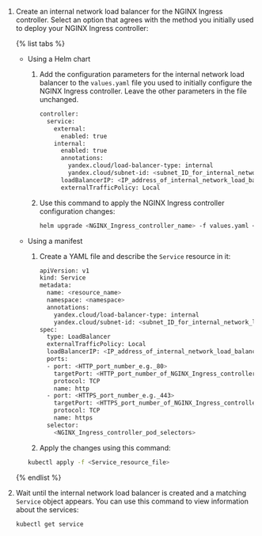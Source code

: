 1. Create an internal network load balancer for the NGINX Ingress controller. Select an option that agrees with the method you initially used to deploy your NGINX Ingress controller:

    {% list tabs %}

    * Using a Helm chart

        1. Add the configuration parameters for the internal network load balancer to the `values.yaml` file you used to initially configure the NGINX Ingress controller. Leave the other parameters in the file unchanged.

            ```bash
            controller:
              service:
                external:
                  enabled: true
                internal:
                  enabled: true
                  annotations:
                    yandex.cloud/load-balancer-type: internal
                    yandex.cloud/subnet-id: <subnet_ID_for_internal_network_load_balancer_IP_address>
                  loadBalancerIP: <IP_address_of_internal_network_load_balancer_listener>
                  externalTrafficPolicy: Local
            ```

        1. Use this command to apply the NGINX Ingress controller configuration changes:

            ```bash
            helm upgrade <NGINX_Ingress_controller_name> -f values.yaml <chart_for_NGINX_Ingress_controller> -n <namespace>
            ```

    * Using a manifest

        1. Create a YAML file and describe the `Service` resource in it:

            ```bash
            apiVersion: v1
            kind: Service
            metadata:
              name: <resource_name>
              namespace: <namespace>
              annotations:
                yandex.cloud/load-balancer-type: internal
                yandex.cloud/subnet-id: <subnet_ID_for_internal_network_load_balancer_IP_address>
            spec:
              type: LoadBalancer
              externalTrafficPolicy: Local
              loadBalancerIP: <IP_address_of_internal_network_load_balancer_listener>
              ports:
              - port: <HTTP_port_number_e.g._80>
                targetPort: <HTTP_port_number_of_NGINX_Ingress_controller_pod_e.g._80>
                protocol: TCP
                name: http
              - port: <HTTPS_port_number_e.g._443>
                targetPort: <HTTPS_port_number_of_NGINX_Ingress_controller_pod_e.g._443>
                protocol: TCP
                name: https
              selector:
                <NGINX_Ingress_controller_pod_selectors>
            ```

        1. Apply the changes using this command:

        ```bash
        kubectl apply -f <Service_resource_file>
        ```

    {% endlist %}

1. Wait until the internal network load balancer is created and a matching `Service` object appears. You can use this command to view information about the services:

    ```bash
    kubectl get service
    ```
